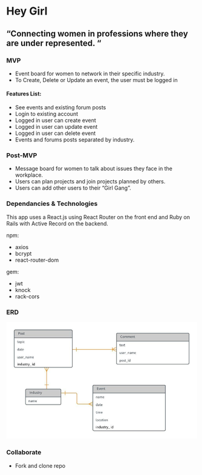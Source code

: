# Hey Girl
## “Connecting women in professions where they are under represented. “

### MVP

+ Event board for women to network in their specific industry.
+ To Create, Delete or Update an event, the user must be logged in

#### Features List:
+ See events and existing forum posts
+ Login to existing account
+ Logged in user can create event
+ Logged in user can update event
+ Logged in user can delete event
+ Events and forums posts separated by industry.

### Post-MVP
+ Message board for women to talk about issues they face in the workplace.
+ Users can plan projects and join projects planned by others.
+ Users can add other users to their “Girl Gang”.  

### Dependancies & Technologies
This app uses a React.js using React Router on the front end and Ruby on Rails with Active Record on the backend.

npm:
+ axios
+ bcrypt
+ react-router-dom

gem:
+ jwt
+ knock
+ rack-cors

### ERD
![alt text](https://github.com/J3SS13/hey-girl/blob/master/readme-resources/erd.jpeg)


### Collaborate
+ Fork and clone repo
